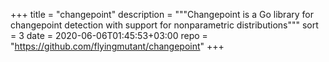 +++
title = "changepoint"
description = """Changepoint is a Go library for changepoint detection
with support for nonparametric distributions"""
sort = 3
date = 2020-06-06T01:45:53+03:00
repo = "https://github.com/flyingmutant/changepoint"
+++
